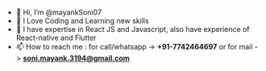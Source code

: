 - 👋 Hi, I’m @mayankSoni07
- 👀 I Love Coding and Learning new skills
- 🌱 I have expertise in React JS and Javascript, also have experience of React-native and Flutter
- 📫 How to reach me : for call/whatsapp -> **+91-7742464697** or for mail -> **soni.mayank.3194@gmail.com**

<!---
mayankSoni07/mayankSoni07 is a ✨ special ✨ repository because its `README.md` (this file) appears on your GitHub profile.
You can click the Preview link to take a look at your changes.
--->
